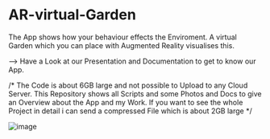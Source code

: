 # AR-virtual-Garden

The App shows how your behaviour effects the Enviroment. A virtual Garden which you can place with Augmented Reality visualises this.

-->  Have a Look at our Presentation and Documentation to get to know our App.

/* The Code is about 6GB large and not possible to Upload to any Cloud Server. 
This Repository shows all Scripts and some Photos and Docs to give an Overview about the App and my Work.
If you want to see the whole Project in detail i can send a compressed File which is about 2GB large
*/

![image](https://user-images.githubusercontent.com/56310257/128220619-e42eac28-508c-4917-b0a1-6b7febfbefa4.png)
